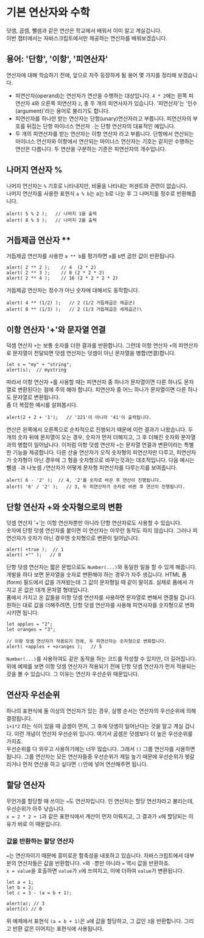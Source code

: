 # 기본 연산자와 수학
덧셈, 곱셈, 뺄샘과 같은 연산은 학교에서 배워서 이미 알고 계실겁니다.   
이번 챕터에서는 자바스크립트에서만 제공하는 연산자를 배워보겠습니다.


## 용어: '단항', '이항', '피연산자'
연산자에 대해 학습하기 전에, 앞으로 자주 등장하게 될 용어 몇 가지를 정리해 보겠습니다.

- 피연산자(operand)는 연산자가 연산을 수행하는 대상입니다. `4 * 2`에는 왼쪽 피연산자 `4`와 오른쪽 피연산자 `2`, 총 두 개의 피연사자가 있습니다. '피연산자'는 '인수(argument)'라는 용어로 불리기도 합니다.
- 피연산자를 하나만 받는 연산자는 단항(unary)연산자라고 부릅니다. 피연산자의 부호를 뒤집는 단항 마이너스 연산자 `-`는 단항 연산자의 대표적인 예입니다.
- 두 개의 피연산자를 받는 연산자는 이항 연산자 라고 부릅니다.
단항에서 연산되는 마이너스 연산자와 이항에서 연산되는 마이너스 연산자는 기호는 같지만 수행하는 연산은 다릅니다. 두 연산을 구분하는 기준은 피연산자의 개수입니다.   

## 나머지 연산자 %
나머지 연산자는 `%` 기호로 나타내지만, 비율을 나타내는 퍼센트와 관련이 없습니다.   
나머지 연산자를 사용한 표현식 `a % b`는 a는 b로 나눈 후 그 나머지를 정수로 반환해줍니다.
```
alert( 5 % 2 );   // 나머지 1을 출력
alert( 8 % 3 );   // 나머지 2를 출력
```

## 거듭제곱 연산자 **
거듭제곱 연산자를 사용한 `a ** b`를 평가하면 `a`를 `b`번 곱한 값이 반환됩니다.
```
alert( 2 ** 2 );    // 4  (2 * 2)
alert( 2 ** 3 );    // 8 (2 * 2 * 2)
alert( 2 ** 4 );    // 16 (2 * 2 * 2 * 2)
```
거듭제곱 연산자는 정수가 아닌 숫자에 대해서도 동작합니다.
```
alert( 4 ** (1/2) );   // 2 (1/2 거듭제곱은 제곱근)
alert( 8 ** (1/3) );   // 2 (1/3 거듭제곱은 세제곱근)\
```


## 이항 연산자 '+'와 문자열 연결
덕셈 연산자 `+`는 보통 숫자를 더한 결과를 반환합니다. 그런데 이항 연산자 `+`의 피연산자로 문자열이 전달되면 덧셈 연산자는 덧셈이 아닌 문자열을 병합(연결)합니다.
```
let s = "my" + "string";
alert(s);  // mystring
```
따라서 이항 연산자 `+`를 사용할 때는 피연산자 중 하나가 문자열이면 다른 하나도 문자열로 변환된다는 점에 주의 해야 합니다. 피연산자 중 어느 하나가 문자열이면 다른 하나도 문자열로 변환됩니다.   
좀 더 복잡한 예시를 살펴봅시다.
```
alert(2 + 2 + '1');   // '221'이 아니라 '41'이 출력됩니다.
```
연산은 왼쪽에서 오른쪽으로 순차적으로 진행되기 때문에 이런 결과가 나왔습니다. 두 개의 숫자 뒤에 문자열이 오는 경우, 숫자가 먼저 더해지고, 그 후 더해진 숫자와 문자열과의 병합이 일어납니다.
이처럼 이항 덧셈 연산자 `+`는 문자열 연결과 변환이라는 특별한 기능을 제공합니다. 다른 산술 연산자가 오직 숫자형의 피연산자만 다루고, 피연산자가 숫자형이 아닌 경우에 그 형을 숫자형으로 바꾸는것과는 대조적입니다.
다음 예시는 뺄샘 `-`과 나눗셈 `/`연산자가 어떻게 문자형 피연산자를 다루는지를 보여줍니다.
```
alert( 6 - '2' );  // 4, '2'를 숫자로 바꾼 후 연산이 진행됩니다.
alert( '6' / '2' );   // 3, 두 피연산자가 숫자로 바뀐 후 연산이 진행됩니다.
```


## 단항 연산자 +와 숫자형으로의 변환
덧셈 연산자 '+'는 이항 연산자뿐만 아니라 단항 연산자로도 사용할 수 있습니다.   
숫자에 단항 덧셈 연산자를 붙이면 이 연산자는 아무런 동작도 하지 않습니다. 그러나 피연산자가 숫자가 아닌 경우엔 숫자형으로 변환이 일어납니다.
```
alert( +true );  // 1
alert( +"" );   // 0
```
단항 덧셈 연산자는 짧은 문법으로도 `Number(...)`와 동일한 일을 할 수 있게 해줍니다.   
개발을 하다 보면 문자열을 숫자로 변환해야 하는 경우가 자주 생깁니다. HTML 폼(form) 필드에서 값을 가져왔는데 그 값이 문자형일 때 같이 말이죠. 실제로 폼에서 가지고 온 값은 대개 문자열 형태입니다.   
폼에서 가지고 온 값들을 이항 덧셈 연산자를 사용하면 문자열로 변해셔 연결될 겁니다.
원하는 대로 값을 더해주려면, 단항 덧셈 연산자를 사용해 피연사자를 숫자형으로 변화시키면 됩니다.
```
let apples = "2";
let oranges = "3";

// 이항 덧셈 연산자가 적용되기 전에, 두 피연산자는 숫자형으로 변화합니다.
alert( +apples + +oranges );   // 5
```
`Number(...)`를 사용하여도 같은 동작을 하는 코드를 작성할 수 있지만, 더 길어집니다.
위에 예제를 보면 이항 덧셈 연산자가 적용되기 전에 단항 덧셈 연산자가 먼저 적용되는것을 볼 수 있습니다. 그 이유는 연산자 우선순위 때문입니다.


## 연산자 우선순위
하나의 표현식에 둘 이상의 연산자가 있는 경우, 실행 순서는 연산자의 우선순위에 의해 결정됩니다.   
`1+1*2` 라는 식이 있을 때 곱셈이 먼저, 그 후에 덧셈이 일어난다는 것을 알고 계실 겁니다. 이런 개념이 연산자 우선순위 입니다. 여기서 곱셈은 덧셈보다 더 높은 우선순위를 가지죠.   
우선순위를 다 외우고 사용하기에는 너무 많습니다. 그래서 `()` 그룹 연산자를 사용하면 됩니다. 그룹 연산자는 모든 연산자들중 우선순위가 제일 높기 때문에 우선순위가 헷갈리거나 먼저 연산을 하고 싶다면 `()`안에 넣어 연산해주면 됩니다.


## 할당 연산자
무언가를 할당할 때 쓰이는 `=`도 연산자입니다. 인 연산자는 할당 연산자라고 불리는데, 우선순위가 아주 낮습니다.   
`x = 2 * 2 + 1`과 같은 표현식에서 계산이 먼저 이뤄지고, 그 결과가 `x`에 할당되는 이유가 바로 이 때문입니다.


### 값을 반환하는 할당 연산자
`=`는 연산자이기 때문에 흥미로운 함축성을 내포하고 있습니다.
자바스크립트에서 대부분의 연산자들은 값을 반환합니다. `+`와 `-`뿐만 아니라 `=` 역시 값을 반환하죠.   
`x = value`을 호출하면 `value`가 `x`에 쓰여지고, 이에 더하여 `value`가 변환됩니다.
```
let a = 1;
let b = 2;
let c = 3 - (a = b + 1);

alert(a); // 3
alert(c) // 0
```
위 예제에서 표현식 `(a = b + 1)`은 `a`에 값을 할당하고, 그 값인 `3`을 반환합니다. 그리고 반환 값은 이어지는 표현식에 사용됩니다.
